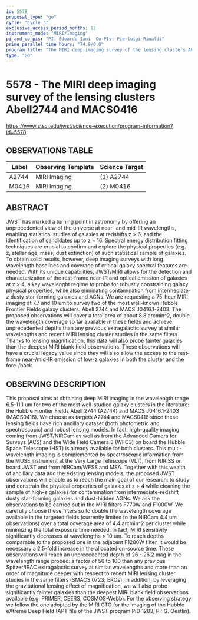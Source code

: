 ```yaml
---
id: 5578
proposal_type: "go"
cycle: "Cycle 3"
exclusive_access_period_months: 12
instrument_mode: "MIRI/Imaging"
pi_and_co_pis: "PI: Edoardo Iani  Co-PIs: Pierluigi Rinaldi"
prime_parallel_time_hours: "74.9/0.0"
program_title: "The MIRI deep imaging survey of the lensing clusters Abell2744 and MACS0416"
type: "GO"
---
```

# 5578 - The MIRI deep imaging survey of the lensing clusters Abell2744 and MACS0416
https://www.stsci.edu/jwst/science-execution/program-information?id=5578
## OBSERVATIONS TABLE
| Label  | Observing Template | Science Target |
|--------|--------------------|----------------|
| A2744  | MIRI Imaging       | (1) A2744      |
| M0416  | MIRI Imaging       | (2) M0416      |

## ABSTRACT

JWST has marked a turning point in astronomy by offering an unprecedented view of the universe at near- and mid-IR wavelengths, enabling statistical studies of galaxies at redshifts z > 6, and the identification of candidates up to z ~ 16. Spectral energy distribution fitting techniques are crucial to confirm and explore the physical properties (e.g. z, stellar age, mass, dust extinction) of such statistical sample of galaxies. To obtain solid results, however, deep imaging surveys with long wavelength baselines and coverage of critical galaxy spectral features are needed. With its unique capabilities, JWST/MIRI allows for the detection and characterization of the rest-frame near-IR and optical emission of galaxies at z > 4, a key wavelenght regime to probe for robustly constraining galaxy physical properties, while also eliminating contamination from intermediate-z dusty star-forming galaxies and AGNs.
We are requesting a 75-hour MIRI imaging at 7.7 and 10 um to survey two of the most well-known Hubble Frontier Fields galaxy clusters: Abell 2744 and MACS J0416.1-2403. The proposed observations will cover a total area of about 8.8 arcmin^2, double the wavelength coverage so far available in these fields and achieve unprecedented depths than any previous extragalactic survey at similar wavelengths and recent MIRI lensing cluster studies in the same filters. Thanks to lensing magnification, this data will also probe fainter galaxies than the deepest MIRI blank field observations. These observations will have a crucial legacy value since they will also allow the access to the rest-frame near-/mid-IR emission of low-z galaxies in both the cluster and the fore-/back.

## OBSERVING DESCRIPTION

This proposal aims at obtaining deep MIRI imaging in the wavelength range 6.5-11.1 um for two of the most well-studied galaxy clusters in the literature: the Hubble Frontier Fields Abell 2744 (A2744) and MACS J0416.1-2403 (MACS0416).
We choose as targets A2744 and MACS0416 since these lensing fields have rich ancillary dataset (both photometric and spectroscopic) and robust lensing models. In fact, high-quality imaging coming from JWST/NIRCam as well as from the Advanced Camera for Surveys (ACS) and the Wide Field Camera 3 (WFC3) on board the Hubble Space Telescope (HST) is already available for both clusters.
This multi-wavelength imaging is complemented by spectroscopic information from the MUSE instrument at the Very Large Telescope (VLT), from NIRISS on board JWST and from NIRCam/WFSS and MSA.
Together with this wealth of ancillary data and the existing lensing models, the proposed JWST observations will enable us to reach the main goal of our research: to study and constrain the physical properties of galaxies at z > 4 while cleaning the sample of high-z galaxies for contamination from intermediate-redshift dusty star-forming galaxies and dust-hidden AGNs.
We ask the observations to be carried out in the MIRI filters F770W and F1000W.
We carefully choose these filters so to double the wavelength coverage available in the targeted fields (currently limited to the NIRCam 4.4 um observations) over a total coverage area of 4.4 arcmin^2 per cluster while minimizing the total exposure time needed.
In fact, MIRI sensitivity significantly decreases at wavelengths > 10 um. To reach depths comparable to the proposed one in the adjacent F1280W filter, it would be necessary a 2.5-fold increase in the allocated on-source time.
These observations will reach an unprecedented depth of 26 - 26.2 mag in the wavelength range probed: a factor of 50 to 100 than any previous Spitzer/IRAC extragalactic survey at similar wavelengths and more than an order of magnitude deeper with respect to recent MIRI lensing cluster studies in the same filters (SMACS 0723; EROs). In addition, by leveraging the gravitational lensing effect of magnification, we will also probe significantly fainter galaxies than the deepest MIRI blank field observations available (e.g. PRIMER, CEERS, COSMOS-Webb).
For the observing strategy we follow the one adopted by the MIRI GTO for the imaging of the Hubble eXtreme Deep Field (APT file of the JWST program PID 1283, PI: G. Oestlin).
